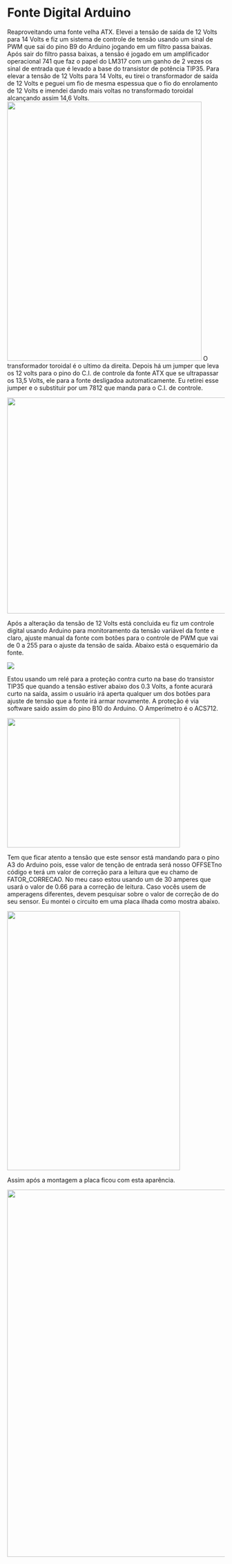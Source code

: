 # Fonte Digital Arduino

Reaproveitando uma fonte velha ATX.
Elevei a tensão de saída de 12 Volts para 14 Volts e fiz um sistema de controle de tensão usando um sinal de PWM que sai do pino B9 do Arduino jogando em um filtro passa baixas.
Após sair do filtro passa baixas, a tensão é jogado em um amplificador operacional 741 que faz o papel do LM317 com um ganho de 2 vezes os sinal de entrada que é levado a base do transistor de potência TIP35.
Para elevar a tensão de 12 Volts para 14 Volts, eu tirei o transformador de saída de 12 Volts e peguei um fio de mesma espessua que o fio do enrolamento de 12 Volts e imendei dando mais voltas no transformado toroidal alcançando assim 14,6 Volts.
<img src="https://github.com/456789123/Fonte-Digital/blob/master/Imagens/P_20200319_172957_vHDR_Auto.jpg" width="450" height="600">
O transformador toroidal é o ultimo da direita.
Depois há um jumper que leva os 12 volts para o pino do C.I. de controle da fonte ATX que se ultrapassar os 13,5 Volts, ele para a fonte desligadoa automaticamente.
Eu retirei esse jumper e o substituir por um 7812 que manda para o C.I. de controle.

<img src="https://github.com/456789123/Fonte-Digital/blob/master/Imagens/P_20200319_175018_vHDR_Auto.jpg" width="700" height="500">

Após a alteração da tensão de 12 Volts está concluida eu fiz um controle digital usando Arduino para monitoramento da tensão variável da fonte e claro, ajuste manual da fonte com botões para o controle de PWM que vai de 0 a 255 para o ajuste da tensão de saída.
Abaixo está o esquemário da fonte.

<img src="https://github.com/456789123/Fonte-Digital/blob/master/Imagens/Esquema.png">

Estou usando um relé para a proteção contra curto na base do transistor TIP35 que quando a tensão estiver abaixo dos 0.3 Volts, a fonte acurará curto na saída, assim o usuário irá aperta qualquer um dos botões para ajuste de tensão que a fonte irá armar novamente.
A proteção é via software saido assim do pino B10 do Arduino.
O Amperímetro é o ACS712.


<img src="https://uploads.filipeflop.com/2017/07/001-3.png" width="400" height="300">


Tem que ficar atento a tensão que este sensor está mandando para o pino A3 do Arduino pois, esse valor de tenção de entrada será nosso OFFSETno código e terá um valor de correção para a leitura que eu chamo de FATOR_CORRECAO.
No meu caso estou usando um de 30 amperes que usará o valor de 0.66 para a correção de leitura. Caso vocês usem de amperagens diferentes, devem pesquisar sobre o valor de correção de do seu sensor.
Eu montei o circuito em uma placa ilhada como mostra abaixo.

<img src="https://github.com/456789123/Fonte-Digital/blob/master/Imagens/P_20200319_172920_vHDR_Auto.jpg" width="400" height="600">


Assim após a montagem a placa ficou com esta aparência.

<img src="https://github.com/456789123/Fonte-Digital/blob/master/Imagens/P_20200325_151813_vHDR_Auto.jpg" width="650" height="850">
